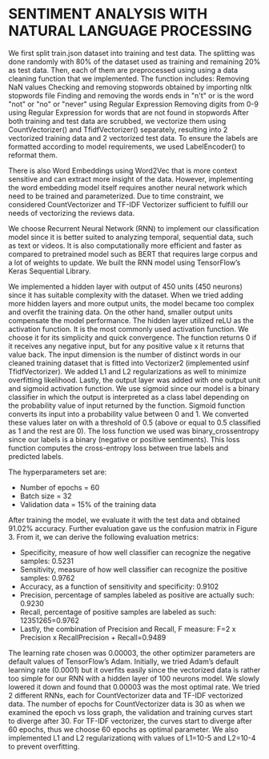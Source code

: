 # SENTIMENT ANALYSIS WITH NATURAL LANGUAGE PROCESSING

We first split train.json dataset into training and test data. The splitting was done randomly with 80% of the dataset used as training and remaining 20% as test data. Then, each of them are preprocessed using using a data cleaning function that we implemented. The function includes: 
Removing NaN values
Checking and removing stopwords obtained by importing nltk stopwords file
Finding and removing the words ends in "n't" or is the word "not" or "no" or "never" using Regular Expression
Removing digits from 0-9 using Regular Expression for words that are not found in stopwords
After both training and test data are scrubbed, we vectorize them using CountVectorizer() and TfidfVectorizer() separately, resulting into 2 vectorized training data and 2 vectorized test data. To ensure the labels are formatted according to model requirements, we used LabelEncoder() to reformat them.

There is also Word Embeddings using Word2Vec that is more context sensitive and can extract more insight of the data. However, implementing the word embedding model itself requires another neural network which need to be trained and parameterized. Due to time constraint, we considered CountVectorizer and TF-IDF Vectorizer sufficient to fulfill our needs of vectorizing the reviews data.

We choose Recurrent Neural Network (RNN) to implement our classification model since it is better suited to analyzing temporal, sequential data, such as text or videos. It is also computationally more efficient and faster as compared to pretrained model such as BERT that requires large corpus and a lot of weights to update. We built the RNN model using TensorFlow’s Keras Sequential Library.

We implemented a hidden layer with output of 450 units (450 neurons) since it has suitable complexity with the dataset. When we tried adding more hidden layers and more output units, the model became too complex and overfit the training data. On the other hand, smaller output units compensate the model performance. The hidden layer utilized reLU as the activation function. It is the most commonly used activation function. We choose it for its simplicity and quick convergence. The function returns 0 if it receives any negative input, but for any positive value x it returns that value back. The input dimension is the number of distinct words in our cleaned training dataset that is fitted into Vectorizer2 (implemented usinf TfidfVectorizer). We added L1 and L2 regularizations as well to minimize overfitting likelihood.
 Lastly, the output layer was added with one output unit and sigmoid activation function. We use sigmoid since our model is a binary classifier in which the output is interpreted as a class label depending on the probability value of input returned by the function. Sigmoid function converts its input into a probability value between 0 and 1. We converted these values later on with a threshold of 0.5 (above or equal to 0.5 classified as 1 and the rest are 0). The loss function we used was binary_crossentropy since our labels is a binary (negative or positive sentiments). This loss function computes the cross-entropy loss between true labels and predicted labels. 
 
The hyperparameters set are:
- Number of epochs = 60
- Batch size = 32
- Validation data = 15% of the training data

After training the model, we evaluate it with the test data and obtained 91.02% accuracy. Further evaluation gave us the confusion matrix in Figure 3. From it, we can derive the following evaluation metrics:
- Specificity, measure of how well classifier can recognize the negative samples: 0.5231 
- Sensitivity, measure of how well classifier can recognize the positive samples: 0.9762
- Accuracy, as a function of sensitivity and specificity: 0.9102
- Precision, percentage of samples labeled as positive are actually such: 0.9230
- Recall, percentage of positive samples are labeled as such: 12351265=0.9762
- Lastly, the combination of Precision and Recall, F measure: F=2 x Precision x RecallPrecision + Recall=0.9489 

The learning rate chosen was 0.00003, the other optimizer parameters are default values of TensorFlow’s Adam. Initially, we tried Adam’s default learning rate (0.0001) but it overfits easily since the vectorized data is rather too simple for our RNN with a hidden layer of 100 neurons model. We slowly lowered it down and found that 0.00003 was the most optimal rate.
We tried 2 different RNNs, each for CountVectorizer data and TF-IDF vectorized data. The number of epochs for CountVectorizer data is 30 as when we examined the epoch vs loss graph, the validation and training curves start to diverge after 30. For TF-IDF vectorizer, the curves start to diverge after 60 epochs, thus we choose 60 epochs as optimal parameter. We also implemented L1 and L2 regularizationq  with values of L1=10-5 and L2=10-4 to prevent overfitting.
